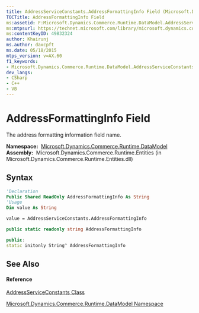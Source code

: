 ```yaml
---
title: AddressServiceConstants.AddressFormattingInfo Field (Microsoft.Dynamics.Commerce.Runtime.DataModel)
TOCTitle: AddressFormattingInfo Field
ms:assetid: F:Microsoft.Dynamics.Commerce.Runtime.DataModel.AddressServiceConstants.AddressFormattingInfo
ms:mtpsurl: https://technet.microsoft.com/library/microsoft.dynamics.commerce.runtime.datamodel.addressserviceconstants.addressformattinginfo(v=AX.60)
ms:contentKeyID: 49832324
author: Khairunj
ms.author: daxcpft
ms.date: 05/18/2015
mtps_version: v=AX.60
f1_keywords:
- Microsoft.Dynamics.Commerce.Runtime.DataModel.AddressServiceConstants.AddressFormattingInfo
dev_langs:
- CSharp
- C++
- VB
---
```


# AddressFormattingInfo Field

The address formatting information field name.

**Namespace:**  [Microsoft.Dynamics.Commerce.Runtime.DataModel](microsoft-dynamics-commerce-runtime-datamodel-namespace.md)  
**Assembly:**  Microsoft.Dynamics.Commerce.Runtime.Entities (in Microsoft.Dynamics.Commerce.Runtime.Entities.dll)

## Syntax

``` vb
'Declaration
Public Shared ReadOnly AddressFormattingInfo As String
'Usage
Dim value As String

value = AddressServiceConstants.AddressFormattingInfo
```

``` csharp
public static readonly string AddressFormattingInfo
```

``` c++
public:
static initonly String^ AddressFormattingInfo
```

## See Also

#### Reference

[AddressServiceConstants Class](addressserviceconstants-class-microsoft-dynamics-commerce-runtime-datamodel.md)

[Microsoft.Dynamics.Commerce.Runtime.DataModel Namespace](microsoft-dynamics-commerce-runtime-datamodel-namespace.md)

